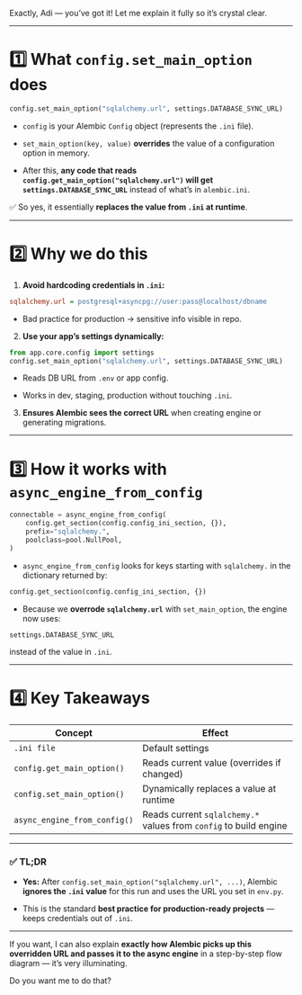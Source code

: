 Exactly, Adi — you’ve got it! Let me explain it fully so it’s crystal clear.

---

# 1️⃣ What `config.set_main_option` does

```python
config.set_main_option("sqlalchemy.url", settings.DATABASE_SYNC_URL)
```

- `config` is your Alembic `Config` object (represents the `.ini` file).
    
- `set_main_option(key, value)` **overrides** the value of a configuration option in memory.
    
- After this, **any code that reads `config.get_main_option("sqlalchemy.url")` will get `settings.DATABASE_SYNC_URL`** instead of what’s in `alembic.ini`.
    

✅ So yes, it essentially **replaces the value from `.ini` at runtime**.

---

# 2️⃣ Why we do this

1. **Avoid hardcoding credentials in `.ini`:**
    

```ini
sqlalchemy.url = postgresql+asyncpg://user:pass@localhost/dbname
```

- Bad practice for production → sensitive info visible in repo.
    

2. **Use your app’s settings dynamically:**
    

```python
from app.core.config import settings
config.set_main_option("sqlalchemy.url", settings.DATABASE_SYNC_URL)
```

- Reads DB URL from `.env` or app config.
    
- Works in dev, staging, production without touching `.ini`.
    

3. **Ensures Alembic sees the correct URL** when creating engine or generating migrations.
    

---

# 3️⃣ How it works with `async_engine_from_config`

```python
connectable = async_engine_from_config(
    config.get_section(config.config_ini_section, {}),
    prefix="sqlalchemy.",
    poolclass=pool.NullPool,
)
```

- `async_engine_from_config` looks for keys starting with `sqlalchemy.` in the dictionary returned by:
    

```python
config.get_section(config.config_ini_section, {})
```

- Because we **overrode `sqlalchemy.url`** with `set_main_option`, the engine now uses:
    

```text
settings.DATABASE_SYNC_URL
```

instead of the value in `.ini`.

---

# 4️⃣ Key Takeaways

|Concept|Effect|
|---|---|
|`.ini file`|Default settings|
|`config.get_main_option()`|Reads current value (overrides if changed)|
|`config.set_main_option()`|Dynamically replaces a value at runtime|
|`async_engine_from_config()`|Reads current `sqlalchemy.*` values from `config` to build engine|

---

### ✅ TL;DR

- **Yes:** After `config.set_main_option("sqlalchemy.url", ...)`, Alembic **ignores the `.ini` value** for this run and uses the URL you set in `env.py`.
    
- This is the standard **best practice for production-ready projects** — keeps credentials out of `.ini`.
    

---

If you want, I can also explain **exactly how Alembic picks up this overridden URL and passes it to the async engine** in a step-by-step flow diagram — it’s very illuminating.

Do you want me to do that?